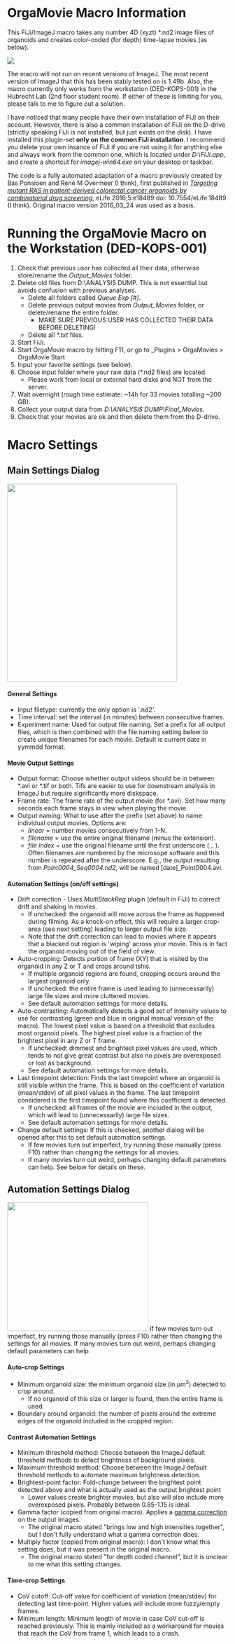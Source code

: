 # OrgaMovie Macro Information

This FiJi/ImageJ macro takes any number 4D (xyzt) \*.nd2 image files of organoids and creates color-coded (for depth) time-lapse movies (as below).

<img src="https://user-images.githubusercontent.com/14219087/114186287-f4473580-9946-11eb-99b2-1f3d73b78a69.png">

The macro will not run on recent versions of ImageJ. The most recent version of ImageJ that this has been stably tested on is 1.49b. Also, the macro currently only works from the workstation (DED-KOPS-001) in the Hubrecht Lab (2nd floor student room). If either of these is limiting for you, please talk to me to figure out a solution.

I have noticed that many people have their own installation of FiJi on their account. However, there is also a common installation of FiJi on the D-drive (strictly speaking FiJi is not installed, but just exists on the disk). I have installed this plugin-set **only on the common FiJi installation**. I recommend you delete your own insance of FiJi if you are not using it for anything else and always work from the common one, which is located under *D:\FiJi.app*, and create a shortcut for *imagej-win64.exe* on your desktop or taskbar.

The code is a fully automated adaptation of a macro previously created by Bas Ponsioen and  René M Overmeer (I think), first published in _[Targeting mutant RAS in patient-derived colorectal cancer organoids by combinatorial drug screening](https://elifesciences.org/articles/18489)_, eLife 2016;5:e18489 doi: 10.7554/eLife.18489 (I think). Original macro version 2016_03_24 was used as a basis.

# Running the OrgaMovie Macro on the Workstation (DED-KOPS-001)

1) Check that previous user has collected all their data, otherwise store/rename the _Output_Movies_ folder.
2) Delete old files from D:\ANALYSIS DUMP. This is not essential but avoids confusion with previous analyses.
    - Delete all folders called _Queue Exp \[\#\]_.
    - Delete previous output movies from _Output_Movies_ folder, or delete/rename the entire folder.
      - MAKE SURE PREVIOUS USER HAS COLLECTED THEIR DATA BEFORE DELETING!
    - Delete all _\*.txt_ files.
3) Start FiJi.
4) Start OrgaMovie macro by hitting F11, or go to _Plugins > OrgaMovies > OrgaMovie Start
5) Input your favorite settings (see below).
6) Choose input folder where your raw data (\*.nd2 files) are located.
    - Please work from local or external hard disks and NOT from the server. 
8) Wait overnight (rough time estimate: ~14h for 33 movies totalling ~200 GB).
9) Collect your output data from _D:\ANALYSIS DUMP\Final_Movies_.
10) Check that your movies are ok and then delete them from the D-drive.


# Macro Settings

## Main Settings Dialog
<img src="https://user-images.githubusercontent.com/14219087/114033156-4a4fa680-987d-11eb-9d75-38829f41b059.PNG" width="388" height="452">

#### General Settings
- Input filetype: currently the only option is '.nd2'.
- Time interval: set the interval (in minutes) between consecutive frames.
- Experiment name: Used for output file naming. Set a prefix for all output files, which is then combined with the file naming setting below to create unique filenames for each movie. Default is current date in yymmdd format.
#### Movie Output Settings
- Output format: Choose whether output videos should be in between \*.avi or \*.tif or both. Tifs are easier to use for downstream analysis in ImageJ but require significantly more diskspace.
- Frame rate: The frame rate of the output movie (for \*.avi). Set how many seconds each frame stays in view when playing the movie.
- Output naming: What to use after the prefix (set above) to name individual output movies. Options are:
  - _linear_ = number movies consecutively from 1-N.
  - _filename_ = use the entire original filename (minus the extension).
  - _file index_ = use the original filename until the first underscore ( \_ ). Often filenames are numbered by the microsope software and this number is repeated after the underscore. E.g., the output resulting from _Point0004_Seq0004.nd2_, will be named \[date\]\_Point0004.avi.
#### Automation Settings (on/off settings)
- Drift correction - Uses _MultiStackReg_ plugin (default in FiJi) to correct drift and shaking in movies.
    - If unchecked: the organoid will move across the frame as happened during filming. As a knock-on effect, this will require a larger crop-area (see next setting) leading to larger output file size.
    - Note that the drift correction can lead to movies where it appears that a blacked out region is 'wiping' across your movie. This is in fact the organoid moving out of the field of view.
- Auto-cropping: Detects portion of frame (XY) that is visited by the organoid in any Z or T and crops around tshis.
    - If multiple organoid regions are found, cropping occurs around the largest organoid only. 
    - If unchecked: the entire frame is used leading to (unnecessarily) large file sizes and more cluttered movies. 
    - See default automation settings for more details.
- Auto-contrasting: Automatically detects a good set of intensity values to use for contrasting (green and blue in original manual version of the macro). The lowest pixel value is based on a threshold that excludes most organoid pixels. The highest pixel value is a fraction of the brightest pixel in any Z or T frame.  
    - If unchecked: dimmest and brightest pixel values are used, which tends to not give great contrast but also no pixels are overexposed or lost as background.
    - See default automation settings for more details.
- Last timepoint detection: Finds the last timepoint where an organoid is still visible within the frame. This is based on the coefficient of variation (mean/stdev) of all pixel values in the frame. The last timepoint considered is the first timepoint found where this coefficient is detected. 
    - If unchecked: all frames of the movie are included in the output, which will lead to (unnecessarily) large file sizes.
    - See default automation settings for more details.
- Change default settings: If this is checked, another dialog will be opened after this to set default automation settings.
    - If few movies turn out imperfect, try running those manually (press F10) rather than changing the settings for all movies.
    - If many movies turn out weird, perhaps changing default parameters can help. See below for details on these.

## Automation Settings Dialog
<img src="https://user-images.githubusercontent.com/14219087/114186945-b7c80980-9947-11eb-85ce-f4b3b27e777a.png" width="322" height="294">
If few movies turn out imperfect, try running those manually (press F10) rather than changing the settings for all movies. If many movies turn out weird, perhaps changing default parameters can help.

#### Auto-crop Settings
- Minimum organoid size: the minimum organoid size (in μm<sup>2</sup>) detected to crop around.
    - If no organoid of this size or larger is found, then the entire frame is used.
- Boundary around organoid: the number of pixels around the extreme edges of the organoid included in the cropped region.
#### Contrast Automation Settings
- Minimum threshold method: Choose between the ImageJ default threshold methods to detect brightness of background pixels.
- Maximum threshold method: Choose between the ImageJ default threshold methods to automate maximum brightness detection.
- Brightest-point factor: Fold-change between the brightest point detected above and what is actually used as the output brightest point
    - Lower values create brighter movies, but also will also include more overexposed pixels. Probably between 0.85-1.15 is ideal.
- Gamma factor (copied from original macro). Applies a [gamma correction](https://en.wikipedia.org/wiki/Gamma_correction) on the output images. 
    - The original macro stated "brings low and high intensities together", but I don't fully understand what a gamma correction does.
- Multiply factor (copied from original macro): I don't know what this setting does, but it was present in the original macro.
    - The original macro stated "for depth coded channel", but it is unclear to me what this setting changes.
#### Time-crop Settings
- CoV cutoff: Cut-off value for coefficient of variation (mean/stdev) for detecting last time-point. Higher values will include more fuzzy/empty frames.
- Minimum length: Minimum length of movie in case CoV cut-off is reached previously. This is mainly included as a workaround for movies that reach the CoV from frame 1, which leads to a crash.
